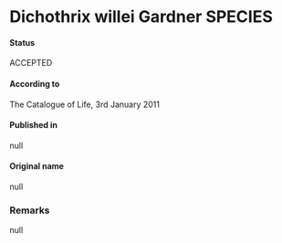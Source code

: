 # Dichothrix willei Gardner SPECIES

#### Status
ACCEPTED

#### According to
The Catalogue of Life, 3rd January 2011

#### Published in
null

#### Original name
null

### Remarks
null